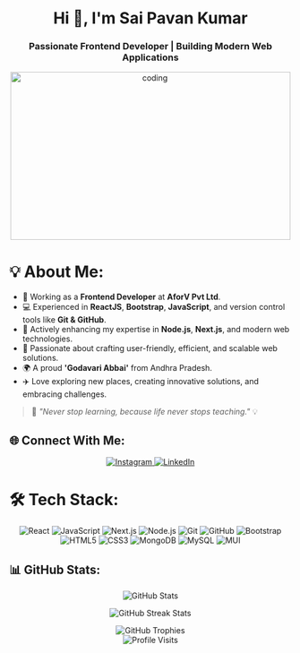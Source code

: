 <h1 align="center">Hi 👋, I'm Sai Pavan Kumar</h1>
<h3 align="center">Passionate Frontend Developer | Building Modern Web Applications</h3>

<div align="center">
  <img src="https://media.giphy.com/media/qgQUggAC3Pfv687qPC/giphy.gif" alt="coding" width="500" height="300"/>
</div>

# 💡 About Me:
- 💼 Working as a **Frontend Developer** at **AforV Pvt Ltd**.
- 💻 Experienced in **ReactJS**, **Bootstrap**, **JavaScript**, and version control tools like **Git & GitHub**.
- 🌟 Actively enhancing my expertise in **Node.js**, **Next.js**, and modern web technologies.
- 🎯 Passionate about crafting user-friendly, efficient, and scalable web solutions.
- 🌍 A proud **'Godavari Abbai'** from Andhra Pradesh.
- ✈️ Love exploring new places, creating innovative solutions, and embracing challenges.

> 🌱 _"Never stop learning, because life never stops teaching."_ 💡



## 🌐 Connect With Me:
<p align="center">
  <a href="https://instagram.com/sai_pavan_kumar_k" target="blank">
    <img src="https://img.shields.io/badge/Instagram-%23E4405F.svg?logo=Instagram&logoColor=white" alt="Instagram" />
  </a>
  <a href="https://linkedin.com/in/saipavan-kumar-k" target="blank">
    <img src="https://img.shields.io/badge/LinkedIn-%230077B5.svg?logo=linkedin&logoColor=white" alt="LinkedIn" />
  </a>
</p>

# 🛠️ Tech Stack:
<p align="center">
  <img src="https://img.shields.io/badge/react-%2320232a.svg?style=for-the-badge&logo=react&logoColor=%2361DAFB" alt="React" />
  <img src="https://img.shields.io/badge/javascript-%23323330.svg?style=for-the-badge&logo=javascript&logoColor=%23F7DF1E" alt="JavaScript" />
  <img src="https://img.shields.io/badge/Next-black?style=for-the-badge&logo=next.js&logoColor=white" alt="Next.js" />
  <img src="https://img.shields.io/badge/node.js-6DA55F?style=for-the-badge&logo=node.js&logoColor=white" alt="Node.js" />
  <img src="https://img.shields.io/badge/git-%23F05033.svg?style=for-the-badge&logo=git&logoColor=white" alt="Git" />
  <img src="https://img.shields.io/badge/github-%23121011.svg?style=for-the-badge&logo=github&logoColor=white" alt="GitHub" />
  <img src="https://img.shields.io/badge/bootstrap-%238511FA.svg?style=for-the-badge&logo=bootstrap&logoColor=white" alt="Bootstrap" />
  <img src="https://img.shields.io/badge/html5-%23E34F26.svg?style=for-the-badge&logo=html5&logoColor=white" alt="HTML5" />
  <img src="https://img.shields.io/badge/css3-%231572B6.svg?style=for-the-badge&logo=css3&logoColor=white" alt="CSS3" />
  <img src="https://img.shields.io/badge/mongodb-%2347A248.svg?style=for-the-badge&logo=mongodb&logoColor=white" alt="MongoDB" />
  <img src="https://img.shields.io/badge/mysql-%234479A1.svg?style=for-the-badge&logo=mysql&logoColor=white" alt="MySQL" />
  <img src="https://img.shields.io/badge/MUI-%230081CB.svg?style=for-the-badge&logo=mui&logoColor=white" alt="MUI" />
</p>


## 📊 GitHub Stats:
<p align="center">
  <img src="https://github-readme-stats.vercel.app/api?username=kamabathulasaipavankumar&theme=radical&hide_border=false&include_all_commits=true&count_private=true" alt="GitHub Stats" />
</p>
<p align="center">
  <img src="https://github-readme-streak-stats.herokuapp.com/?user=kamabathulasaipavankumar&theme=radical&hide_border=false" alt="GitHub Streak Stats" />
</p>

<div align="center">
  <img src="https://github-profile-trophy.vercel.app/?username=kamabathulasaipavankumar&theme=radical&no-frame=true&row=1&column=6" alt="GitHub Trophies">
</div>

<div align="center">
  <img src="https://visitcount.itsvg.in/api?id=kamabathulasaipavankumar&icon=4&color=13" alt="Profile Visits" />
</div>

